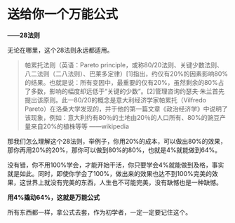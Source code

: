 # 送给你一个万能公式


——**28法则**

无论在哪里，这个28法则永远都适用。

>帕累托法则（英语：Pareto principle，或称80/20法则、关键少数法则、八二法则（二八法则）、巴莱多定律）[1]指出，约仅有20%的因素影响80%的结果。也就是说：所有变因中，最重要的仅有20%，虽然剩余的80%占了多数，影响的幅度却远低于“关键的少数”。[2]管理咨询约瑟夫·朱兰首先提出该原则。此一80/20的概念是意大利经济学家帕累托（Vilfredo Pareto）在洛桑大学发现的，并于他的第一篇文章《政治经济学》中说明了该现象，例如：意大利约有80％的土地由20％的人口所有、80%的豌豆产量来自20%的植株等等 ——wikipedia

那我们怎么理解这个28法则，举例子，你用20%的成本，可以做出80%的效果，那你再用20%的20%，那你可以做到80%的80%，也就是4%就能做到64%。

没有错，你不用100%学会，才能开始干活，你只要学会4%就能做到及格，事实就是如此。同时，即使你学会了100%，做出来的效果也达不到100%完美的效果，这世界上就没有完美的东西，人生也不可能完美，没有缺憾也是一种缺憾。

**用4%撬动64%，这就是万能公式**

所有东西都一样，拿公式去套，作为初学者，一定一定要记住这个。
